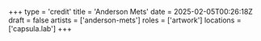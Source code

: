 +++
type = 'credit'
title = 'Anderson Mets'
date = 2025-02-05T00:26:18Z
draft = false
artists = ['anderson-mets']
roles = ['artwork']
locations = ['capsula.lab']
+++
